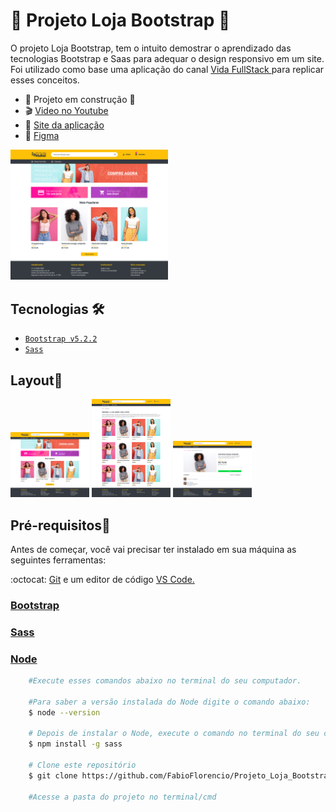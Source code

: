# :dress: Projeto Loja Bootstrap :handbag: 

<p>O projeto Loja Bootstrap, tem o intuito demostrar o aprendizado das tecnologias Bootstrap e Saas para adequar o design responsivo em um site. Foi utilizado como base uma aplicação do canal <a href="https://www.youtube.com/playlist?list=PLMy95_4XE08MT1Af0gtvH-vI8D95exF0y"> Vida FullStack </a> para replicar esses conceitos.</p>

* :construction: Projeto em construção :construction:
* :clapper: [Video no Youtube](https://youtu.be/d8VRFYVAPy8)
* :rocket: [Site da aplicação](https://fabioflorencio.github.io/Projeto_Loja_Bootstrap/)
* :art: [Figma](https://www.figma.com/file/azKQrQ2YTkNKeFPSYfHI1F/E-commerce?node-id=0%3A1)
<img src="./Layout/Home.jpg" width="50%"/>



## Tecnologias :hammer_and_wrench: 

* [`Bootstrap v5.2.2`](#bootstrap)
* [`Sass`](#sass)

##  Layout:art:

[](https://github.com/FabioFlorencio/Projeto_Loja_Bootstrap/blob/master/Layout/Home.jpg)
<img src="/Layout/Home.jpg" width="25%"/>
[](https://github.com/FabioFlorencio/Projeto_Loja_Bootstrap/blob/master/Layout/Mais%20Produtos.jpg)
<img src="/Layout/Mais Produtos.jpg" width="25%"/>
[](https://github.com/FabioFlorencio/Projeto_Loja_Bootstrap/blob/master/Layout/Ver%20produto.jpg)
<img src="/Layout/Ver produto.jpg" width="25%"/>


## Pré-requisitos:mag_right:

<p>Antes de começar, você vai precisar ter instalado em sua máquina as seguintes ferramentas:</p>
<p>:octocat: <a href="https://git-scm.com/downloads">Git</a> e um editor de código <a href="https://code.visualstudio.com/download">VS Code.</a></p>

### <a href="https://getbootstrap.com/">Bootstrap</a>
### <a href="https://sass-lang.com/install/">Sass</a>
### <a href="https://nodejs.org/en/">Node</a>




```bash
    #Execute esses comandos abaixo no terminal do seu computador.
    
    #Para saber a versão instalada do Node digite o comando abaixo:
    $ node --version
    
    # Depois de instalar o Node, execute o comando no terminal do seu computador para instalar o Sass.
    $ npm install -g sass
    
    # Clone este repositório
    $ git clone https://github.com/FabioFlorencio/Projeto_Loja_Bootstrap.git

    #Acesse a pasta do projeto no terminal/cmd    

```
